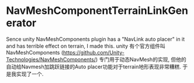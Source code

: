 # NavMeshComponentTerrainLinkGenerator
Sence unity NavMeshComponents plugin has a "NavLink auto placer" in it and has terrible effect on terrain, I made this.
unity 有个官方组件叫 NavMeshComponents (https://github.com/Unity-Technologies/NavMeshComponents/)
专门用于动态NavMesh的实现, 但他的自动给Navmesh加跳跃链接的Auto placer功能对于terrain地形表现非常糟糕.
于是我实现了一个.
